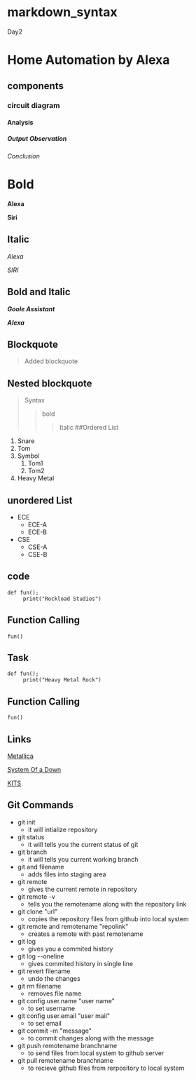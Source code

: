 # markdown_syntax
Day2
# Home Automation by Alexa
## components
### circuit diagram
#### Analysis
##### Output Observation
###### Conclusion
# Bold
**Alexa**

__Siri__

## Italic
*Alexa*

_SIRI_

## Bold and Italic
**_Goole Assistant_**

__*Alexa*__
## Blockquote
> Added blockquote
## Nested blockquote
 > Syntax
 >> bold
 >>> Italic
##Ordered List
1. Snare
2. Tom
3. Symbol
    1. Tom1
    1. Tom2
4. Heavy Metal
## unordered List
- ECE
    * ECE-A
    * ECE-B
- CSE
    * CSE-A
    * CSE-B
## code
```
def fun();
     print("Rockload Studios")
```
## Function Calling
`
fun()
`
## Task
```
def fun();  
     print("Heavy Metal Rock")
```
## Function Calling
`
fun()
`
## Links
[Metallica](https://www.metallica.com/)

[System Of a Down](https://www.instagram.com/systemofadown/)

[KITS](https://collegedunia.com/college/14034-krishna-chaitanya-institute-of-technology-and-sciences-kits-prakasam)
## Git Commands
- git init
  - it will intialize repository
- git status
  - it will tells you the current status of git
- git branch
  - it will tells you current working branch
- git and filename
  - adds files into staging area
- git remote
  - gives the current remote in repository
- git remote -v
  - tells you the remotename along with the repository link
- git clone "url"
  - copies the repository files from github  into local system
- git remote and remotename "repolink"
  - creates a remote with past remotename
- git log
  - gives you a commited history
- git log --oneline
  - gives commited history in single line
- git revert filename
  - undo the changes
- git rm filename
  - removes file name
- git config user.name "user name"
  - to set username 
- git config user.email "user mail"
  - to set email
- git commit -m "message"
  - to commit changes along with the message
- git push remotename branchname
  - to send files from local system to github server
- git pull remotename branchname
  - to recieve github files from rerpository to local system
